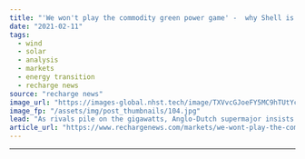 ```yaml
---
title: "'We won't play the commodity green power game' -  why Shell is going its own way in renewables"
date: "2021-02-11"
tags: 
  - wind
  - solar
  - analysis
  - markets
  - energy transition
  - recharge news
source: "recharge news"
image_url: "https://images-global.nhst.tech/image/TXVvcGJoeFY5MC9hTUtYcGdJSnVLbmV4ckRUWlBZTk9ibUhITXF3TEtWTT0=/nhst/binary/22796dd6ba5dfa8bf5de099d23361d81"
image_fp: "/assets/img/post_thumbnails/104.jpg"
lead: "As rivals pile on the gigawatts, Anglo-Dutch supermajor insists selling, not producing, renewable electricity is key to energy transition success"
article_url: "https://www.rechargenews.com/markets/we-wont-play-the-commodity-green-power-game-why-shell-is-going-its-own-way-in-renewables/2-1-961594"
---
```


---
